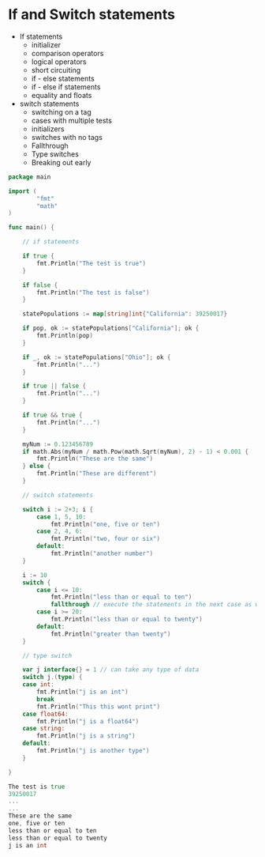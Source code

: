 # If and Switch statements

- If statements
    - initializer
    - comparison operators
    - logical operators
    - short circuiting
    - if - else statements
    - if - else if statements
    - equality and floats
- switch statements
    - switching on a tag
    - cases with multiple tests
    - initializers
    - switches with no tags
    - Fallthrough
    - Type switches
    - Breaking out early

```go
package main

import (
        "fmt"
        "math"
)

func main() {

    // if statements

    if true {
        fmt.Println("The test is true")
    }

    if false {
        fmt.Println("The test is false")
    }

    statePopulations := map[string]int{"California": 39250017}

    if pop, ok := statePopulations["California"]; ok {
        fmt.Println(pop)
    }

    if _, ok := statePopulations["Ohio"]; ok {
        fmt.Println("...")
    }

    if true || false {
        fmt.Println("...")
    }

    if true && true {
        fmt.Println("...")
    }

    myNum := 0.123456789
    if math.Abs(myNum / math.Pow(math.Sqrt(myNum), 2) - 1) < 0.001 {
        fmt.Println("These are the same")
    } else {
        fmt.Println("These are different")
    }

    // switch statements

    switch i := 2+3; i {
        case 1, 5, 10:
            fmt.Println("one, five or ten")
        case 2, 4, 6:
            fmt.Println("two, four or six")
        default:
            fmt.Println("another number")
    }

    i := 10
    switch {
        case i <= 10:
            fmt.Println("less than or equal to ten")
            fallthrough // execute the statements in the next case as well
        case i >= 20:
            fmt.Println("less than or equal to twenty")
        default:
            fmt.Println("greater than twenty")
    }

    // type switch

    var j interface{} = 1 // can take any type of data
    switch j.(type) {
    case int:
        fmt.Println("j is an int")
        break
        fmt.Println("This this wont print")
    case float64:
        fmt.Println("j is a float64")
    case string:
        fmt.Println("j is a string")
    default:
        fmt.Println("j is another type")
    }

}
```

```go
The test is true
39250017
...
...
These are the same
one, five or ten
less than or equal to ten
less than or equal to twenty
j is an int
```